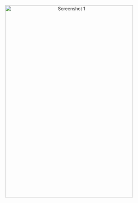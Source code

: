 <div align="center">
 <img src="[https://github.com/Vivek04-05/FemtechImage/blob/main/Simulator%20Screenshot%20-%20iPhone%2015%20Pro%20-%202024-07-01%20at%2016.04.47.png](https://github.com/Vivek04-05/TaskImage/blob/main/Simulator%20Screenshot%20-%20iPhone%2015%20Pro%20-%202024-07-16%20at%2018.12.13.png)" alt="Screenshot 1" width="400" height="600"/>

</div>
